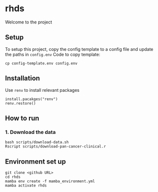 # rhds

Welcome to the project

## Setup

To setup this project, copy the config template to a config file and update the paths in `config.env`
Code to copy template: 
```
cp config-template.env config.env
```
## Installation

Use `renv` to install relevant packages

```
install.pacakges("renv")
renv.restore()
```


## How to run

### 1. Download the data

```
bash scripts/download-data.sh
Rscript scripts/download-pan-cancer-clinical.r
```


## Environment set up 

```
git clone <github URL>
cd rhds
mamba env create -f mamba_environment.yml
mamba activate rhds
```